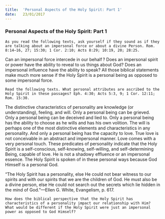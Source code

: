 ```yaml
---
title:  'Personal Aspects of the Holy Spirit: Part 1'
date:   23/01/2017
---
```


### Personal Aspects of the Holy Spirit: Part 1

`As you read the following texts, ask yourself if they sound as if they are talking about an impersonal force or about a divine Person. Rom. 8:14–16, 27; 15:30; 1 Cor. 2:10; Acts 8:29; 10:19, 20; 28:25.`

Can an impersonal force intercede in our behalf ? Does an impersonal spirit or power have the ability to reveal to us things about God? Does an impersonal influence have the ability to speak? All those biblical statements make much more sense if the Holy Spirit is a personal being as opposed to some impersonal force. 

`Read the following texts. What personal attributes are ascribed to the Holy Spirit in these passages? Eph. 4:30; Acts 5:3, 9; 1 Cor. 12:11; Rom. 15:30.`

The distinctive characteristics of personality are knowledge (or understanding), feeling, and will. Only a personal being can be grieved. Only a personal being can be deceived and lied to. Only a personal being has the ability to choose as he wills and has his own volition. The will is perhaps one of the most distinctive elements and characteristics in any personality. And only a personal being has the capacity to love. True love is not conceivable in an abstract and impersonal manner. Love comes with a very personal touch. These predicates of personality indicate that the Holy Spirit is a self-conscious, self-knowing, self-willing, and self-determining Being, capable of love. He is not a shadowy effluence or an impersonal essence. The Holy Spirit is spoken of in these personal ways because God Himself is a personal God. 

“The Holy Spirit has a personality, else He could not bear witness to our spirits and with our spirits that we are the children of God. He must also be a divine person, else He could not search out the secrets which lie hidden in the mind of God.”—Ellen G. White, Evangelism, p. 617.

`How does the biblical perspective that the Holy Spirit has characteristics of a personality impact our relationship with Him? What would be different if the Holy Spirit were just an impersonal power as opposed to God Himself?`